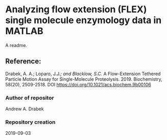 # Analyzing flow extension (FLEX) single molecule enzymology data in MATLAB
A readme.

## Reference:
Drabek, A. A.; Loparo, J.J.*; and Blacklow, S.C.* A Flow-Extension Tethered Particle Motion Assay for Single-Molecule Proteolysis. 2019. Biochemistry, 58(20), 2509-2518. DOI https://doi.org/10.1021/acs.biochem.9b00106

### Author of repositor
Andrew A. Drabek
### Repository creation
2019-09-03
